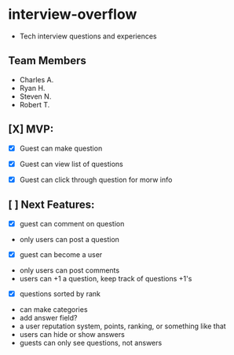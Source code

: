 interview-overflow
==================
- Tech interview questions and experiences

Team Members
------------
- Charles A.
- Ryan H.
- Steven N.
- Robert T.

[X] MVP:
--------
- [X] Guest can make question
- [X] Guest can view list of questions
- [X] Guest can click through question for morw info


[ ] Next Features:
--------------------

- [X] guest can comment on question
-  only users can post a question
- [X] guest can become a user
-  only users can post comments
-  users can +1 a question, keep track of questions +1's
- [X] questions sorted by rank
-  can make categories
-  add answer field?
-  a user reputation system, points, ranking, or something like that
-  users can hide or show answers
-  guests can only see questions, not answers
